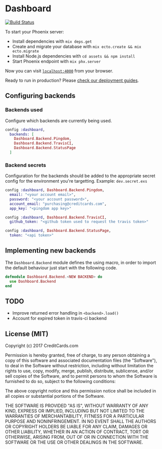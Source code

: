 # Dashboard

[![Build Status](https://travis-ci.org/CreditCardsCom/devops-statusboard.svg?branch=master)](https://travis-ci.org/CreditCardsCom/devops-statusboard)

To start your Phoenix server:

  * Install dependencies with `mix deps.get`
  * Create and migrate your database with `mix ecto.create && mix ecto.migrate`
  * Install Node.js dependencies with `cd assets && npm install`
  * Start Phoenix endpoint with `mix phx.server`

Now you can visit [`localhost:4000`](http://localhost:4000) from your browser.

Ready to run in production? Please [check our deployment guides](http://www.phoenixframework.org/docs/deployment).

## Configuring backends

### Backends used

Configure which backends are currently being used.

```elixir
config :dashboard,
  backends: [
    Dashboard.Backend.Pingdom,
    Dashboard.Backend.TravisCI,
    Dashboard.Backend.StatusPage
  ]
```

### Backend secrets
Configuration for the backends should be added to the appropriate secret config for the environment you're targetting. Example: `dev.secret.exs`

```elixir
config :dashboard, Dashboard.Backend.Pingdom,
  email: "<your account email>",
  password: "<your account password>",
  account_email: "purchasing@creditcards.com",
  app_key: "<pingdom app key>"

config :dashboard, Dashboard.Backend.TravisCI,
  github_token: "<github token used to request the travis token>"

config :dashboard, Dashboard.Backend.StatusPage,
  token: "<api token>"
```

## Implementing new backends

The `Dashboard.Backend` module defines the using macro, in order to import the default behaviour just start with the following code.

```elixir
defmodule Dashboard.Backend.<NEW BACKEND> do
  use Dashboard.Backend
end
```

## TODO

- Improve returned error handling in `<backend>.load()`
- Account for expired token in travis-ci backend

## License (MIT)

Copyright (c) 2017 CreditCards.com

Permission is hereby granted, free of charge, to any person obtaining a copy
of this software and associated documentation files (the "Software"), to deal
in the Software without restriction, including without limitation the rights
to use, copy, modify, merge, publish, distribute, sublicense, and/or sell
copies of the Software, and to permit persons to whom the Software is
furnished to do so, subject to the following conditions:

The above copyright notice and this permission notice shall be included in all
copies or substantial portions of the Software.

THE SOFTWARE IS PROVIDED "AS IS", WITHOUT WARRANTY OF ANY KIND, EXPRESS OR
IMPLIED, INCLUDING BUT NOT LIMITED TO THE WARRANTIES OF MERCHANTABILITY,
FITNESS FOR A PARTICULAR PURPOSE AND NONINFRINGEMENT. IN NO EVENT SHALL THE
AUTHORS OR COPYRIGHT HOLDERS BE LIABLE FOR ANY CLAIM, DAMAGES OR OTHER
LIABILITY, WHETHER IN AN ACTION OF CONTRACT, TORT OR OTHERWISE, ARISING FROM,
OUT OF OR IN CONNECTION WITH THE SOFTWARE OR THE USE OR OTHER DEALINGS IN THE
SOFTWARE.

